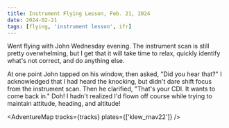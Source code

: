 ```yaml
---
title: Instrument Flying Lesson, Feb. 21, 2024
date: 2024-02-21
tags: [flying, 'instrument lesson', ifr]
---
```


<script>
    import AdventureMap from '$lib/components/AdventureMap.svelte'

    const tracks = [
        { 
            filename: 'ifr_20240221_klew-klew.kml', 
            startLabel: 'KLEW',
            startIcon: 'flight'
        }
    ]

</script>

Went flying with John Wednesday evening. The instrument scan is still pretty overwhelming, but I get that it will take time to relax, quickly identify what's not correct, and do anything else.

At one point John tapped on his window, then asked, "Did you hear that?" I acknowledged that I had heard the knocking, but didn't dare shift focus from the instrument scan. Then he clarified, "That's your CDI. It wants to come back in." Doh! I hadn't realized I'd flown off course while trying to maintain attitude, heading, and altitude!

<AdventureMap tracks={tracks} plates={['klew_rnav22']} />
